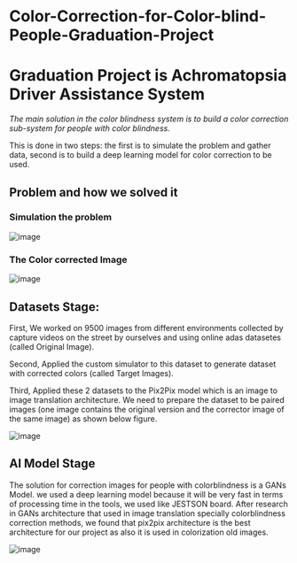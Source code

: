 # Color-Correction-for-Color-blind-People-Graduation-Project

#                                                 Graduation Project is Achromatopsia Driver Assistance System
                                             
*The main solution in the color blindness system is to build a color correction sub-system for people with color blindness.*

This is done in two steps: the first is to simulate the problem and gather data, second is to build a deep learning model for color correction to be used.

## Problem and how we solved it
### Simulation the problem

![image](https://user-images.githubusercontent.com/48545560/181923632-22d3d691-5797-4d1d-94f6-c3aa37ae544e.png)

### The Color corrected Image

![image](https://user-images.githubusercontent.com/48545560/181923686-730d0495-54e9-4f6e-8a1a-df6bf1aca12a.png)


## Datasets Stage:

First, We worked on 9500 images from different environments collected by capture videos on the street by ourselves and using online adas datasetes (called Original Image).

Second, Applied the custom simulator to this dataset to generate dataset with corrected colors (called Target Images).

Third, Applied these 2 datasets to the Pix2Pix model which is an image to image translation architecture. We need to prepare the dataset to be paired images (one image contains the original version and the corrector image of the same image) as shown below figure.

![image](https://user-images.githubusercontent.com/48545560/181936549-889eb6ef-38eb-46df-8024-c162be0a4ba1.png)


## AI Model Stage
                                   
The solution for correction images for people with colorblindness is a GANs Model. we used a deep learning model because it will be very fast in terms of processing time in the tools, we used like JESTSON board. 
After research in GANs architecture that used in image translation
specially colorblindness correction methods, we found that pix2pix architecture is the best
architecture for our project as also it is used in colorization old images.


![image](https://user-images.githubusercontent.com/48545560/181922408-a448a9db-f25a-408e-a9b9-35deb63c6496.png)
